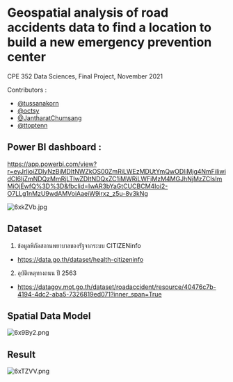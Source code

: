 # Geospatial analysis of road accidents data to find a location to build a new emergency prevention center

CPE 352 Data Sciences, Final Project, November 2021

Contributors :
- [@tussanakorn](https://github.com/tussanakorn)
- [@octsy](https://github.com/octsy)
- [@JantharatChumsang](https://github.com/JantharatChumsang)
- [@ttoptenn](https://github.com/ttoptenn)

## Power BI dashboard :
https://app.powerbi.com/view?r=eyJrIjoiZDIyNzBjMDItNWZkOS00ZmRiLWEzMDUtYmQwODliMjg4NmFiIiwidCI6IjZmNDQzMmRjLTIwZDItNDQxZC1iMWRiLWFjMzM4MGJhNjMzZCIsImMiOjEwfQ%3D%3D&fbclid=IwAR3bYaGtCUCBCM4Ioi2-O7LLg1nMzU9wdAMVoiAaeiW9irxz_z5u-8v3kNg

![6xkZVb.jpg](https://sv1.picz.in.th/images/2021/12/01/6xkZVb.jpg)

## Dataset
1. ข้อมูลพิกัดสถานพยาบาลของรัฐจากระบบ CITIZENinfo
- https://data.go.th/dataset/health-citizeninfo

2. อุบัติเหตุทางถนน ปี 2563
- https://datagov.mot.go.th/dataset/roadaccident/resource/40476c7b-4194-4dc2-aba5-7326819ed071?inner_span=True

## Spatial Data Model
![6x9By2.png](https://sv1.picz.in.th/images/2021/12/01/6x9By2.png)

## Result
![6xTZVV.png](https://sv1.picz.in.th/images/2021/12/01/6xTZVV.png)

